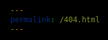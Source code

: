 ```yaml
---
permalink: /404.html
---
```

<html lang="en">
<head>
<meta charset="UTF-8">
<link rel="apple-touch-icon" type="image/png" href="https://static.codepen.io/assets/favicon/apple-touch-icon-5ae1a0698dcc2402e9712f7d01ed509a57814f994c660df9f7a952f3060705ee.png" />
<meta name="apple-mobile-web-app-title" content="CodePen">
<link rel="shortcut icon" type="image/x-icon" href="https://static.codepen.io/assets/favicon/favicon-aec34940fbc1a6e787974dcd360f2c6b63348d4b1f4e06c77743096d55480f33.ico" />
<link rel="mask-icon" type="" href="https://static.codepen.io/assets/favicon/logo-pin-8f3771b1072e3c38bd662872f6b673a722f4b3ca2421637d5596661b4e2132cc.svg" color="#111" />
<meta name="robots" content="noindex">
<title>CodePen - Static404</title>
<link rel="stylesheet" href="https://cdnjs.cloudflare.com/ajax/libs/normalize/5.0.0/normalize.min.css">
<style>
  html, body {
  width: 100%;
  min-height: 100%;
  background: black;
  margin: 0;
  display: flex;
  justify-content: center;
  overflow: auto;
}

canvas {
  align-self: center;
  cursor: move;
}
</style>
</head>
<body translate="no">
<canvas id='canv'></canvas>

<script id="rendered-js">
      document.ready(function(){
  var c = document.getElementById('canv');
  var $ = c.getContext('2d');
  c.width = 600; c.height = 400; 
  var ms = false;
  var w = 0, h = 0;
  
  var img = new Image();
  img.src = 'https://s3-us-west-2.amazonaws.com/s.cdpn.io/131045/404.png';
  
  var set = function(){
    var run, _h, _w, dx, a;
    w = img.width;
    h = img.height;
    $.translate(50, 50);
    a = 30;
    dx = 0;
    _w = w + 50;
    _h = h + 50;
    return (run = function() {
      var inc, i, j;
      $.clearRect(-a, -a, _w, _h);
      inc = ms === true ? 0.5 : 0.18;
      for (j=0; j <= h; i = 0 <= h ? ++j : --j) {
        dx = ~~(inc * (Math.random() - 0.5) * a);
        $.drawImage(img, 0, i, w, 1, dx, i, w, 1);
      }
      window.requestAnimationFrame(run);
    })();
  };
  img.onload = function(){
    return set();
  };
  c.addEventListener('mouseover', function(){
    return ms = true;
  }, false);
  c.addEventListener('touchmove',function(e){
    e.preventDefault();
    return ms = true;
  }, false);
  c.addEventListener('mouseout', function(){
    return ms = false;
  }, false);
  c.addEventListener('touchend',function(){
    return ms = false;
  }, false);
}());
    </script>
</body>
</html>
